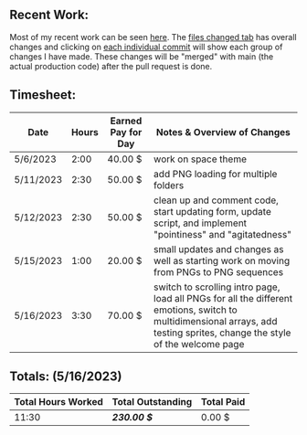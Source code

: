 ## **Recent Work:**
Most of my recent work can be seen [here](https://github.com/Navinate/stairwell-new/pull/8). The [files changed tab](https://github.com/Navinate/stairwell-new/pull/8/files) has overall changes and clicking on [each individual commit](https://github.com/Navinate/stairwell-new/pull/8/commits) will show each group of changes I have made. These changes will be "merged" with main (the actual production code) after the pull request is done.

## **Timesheet:**
Date| Hours | Earned Pay for Day| Notes & Overview of Changes
 ---|---|---|---
5/6/2023 | 2:00 | 40.00 $ | work on space theme
5/11/2023 | 2:30 | 50.00 $ | add PNG loading for multiple folders
5/12/2023 | 2:30 | 50.00 $ | clean up and comment code, start updating form, update script, and implement "pointiness" and "agitatedness"
5/15/2023 | 1:00 | 20.00 $ | small updates and changes as well as starting work on moving from PNGs to PNG sequences
5/16/2023 | 3:30 | 70.00 $ | switch to scrolling intro page, load all PNGs for all the different emotions, switch to multidimensional arrays, add testing sprites, change the style of the welcome page

## **Totals:** (5/16/2023)
Total Hours Worked | Total Outstanding|  Total Paid
 ---|---|---
 11:30 | ***230.00 $*** | 0.00 $
